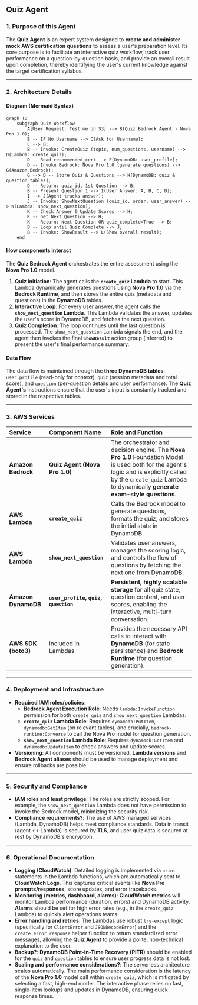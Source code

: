 ## Quiz Agent

### 1\. Purpose of this Agent

The **Quiz Agent** is an expert system designed to **create and administer mock AWS certification questions** to assess a user's preparation level. Its core purpose is to facilitate an interactive quiz workflow, track user performance on a question-by-question basis, and provide an overall result upon completion, thereby identifying the user's current knowledge against the target certification syllabus.

-----

### 2\. Architecture Details

#### Diagram (Mermaid Syntax)

```mermaid
graph TD
    subgraph Quiz Workflow
        A[User Request: Test me on S3] --> B(Quiz Bedrock Agent - Nova Pro 1.0);
        B -- IF No Username --> C{Ask for Username};
        C --> B;
        B -- Invoke: CreateQuiz (topic, num_questions, username) --> D(Lambda: create_quiz);
        D -- Read recommended_cert --> F[DynamoDB: user_profile];
        D -- Invoke Bedrock: Nova Pro 1.0 (generate questions) --> G(Amazon Bedrock);
        G --> D -- Store Quiz & Questions --> H[DynamoDB: quiz & question tables];
        D -- Return: quiz_id, 1st Question --> B;
        B -- Present Question 1 --> I(User Answer: A, B, C, D);
        I --> J(Agent tracks answer);
        J -- Invoke: ShowNextQuestion (quiz_id, order, user_answer) --> K(Lambda: show_next_question);
        K -- Check Answer & Update Scores --> H;
        K -- Get Next Question --> H;
        K -- Return: Next Question OR quiz_complete=True --> B;
        B -- Loop until Quiz Complete --> J;
        B -- Invoke: ShowResult --> L(Show overall result);
    end
```

#### How components interact

The **Quiz Bedrock Agent** orchestrates the entire assessment using the **Nova Pro 1.0** model.

1.  **Quiz Initiation**: The agent calls the **`create_quiz` Lambda** to start. This Lambda dynamically generates questions using **Nova Pro 1.0** via the **Bedrock Runtime**, and then stores the entire quiz (metadata and questions) in the **DynamoDB** tables.
2.  **Interactive Loop**: For every user answer, the agent calls the **`show_next_question` Lambda**. This Lambda validates the answer, updates the user's score in DynamoDB, and fetches the next question.
3.  **Quiz Completion**: The loop continues until the last question is processed. The `show_next_question` Lambda signals the end, and the agent then invokes the final **`ShowResult`** action group (inferred) to present the user's final performance summary.

#### Data Flow

The data flow is maintained through the **three DynamoDB tables**: `user_profile` (read-only for context), `quiz` (session metadata and total score), and `question` (per-question details and user performance). The **Quiz Agent's** instructions ensure that the user's input is constantly tracked and stored in the respective tables.

-----

### 3\. AWS Services

| Service | Component Name | Role and Function |
| :--- | :--- | :--- |
| **Amazon Bedrock** | **Quiz Agent (Nova Pro 1.0)** | The orchestrator and decision engine. The **Nova Pro 1.0** Foundation Model is used both for the agent's logic and is explicitly called by the `create_quiz` Lambda to dynamically **generate exam-style questions**. |
| **AWS Lambda** | **`create_quiz`** | Calls the Bedrock model to generate questions, formats the quiz, and stores the initial state in DynamoDB. |
| **AWS Lambda** | **`show_next_question`** | Validates user answers, manages the scoring logic, and controls the flow of questions by fetching the next one from DynamoDB. |
| **Amazon DynamoDB** | **`user_profile`, `quiz`, `question`** | **Persistent, highly scalable storage** for all quiz state, question content, and user scores, enabling the interactive, multi-turn conversation. |
| **AWS SDK (boto3)** | Included in Lambdas | Provides the necessary API calls to interact with **DynamoDB** (for state persistence) and **Bedrock Runtime** (for question generation). |

-----

### 4\. Deployment and Infrastructure

  * **Required IAM roles/policies**:
      * **Bedrock Agent Execution Role**: Needs `lambda:InvokeFunction` permission for both `create_quiz` and `show_next_question` Lambdas.
      * **`create_quiz` Lambda Role**: Requires `dynamodb:PutItem`, `dynamodb:GetItem` (on relevant tables), and crucially, `bedrock-runtime:Converse` to call the Nova Pro model for question generation.
      * **`show_next_question` Lambda Role**: Requires `dynamodb:GetItem` and `dynamodb:UpdateItem` to check answers and update scores.
  * **Versioning**: All components must be versioned. **Lambda versions** and **Bedrock Agent aliases** should be used to manage deployment and ensure rollbacks are possible.

-----

### 5\. Security and Compliance

  * **IAM roles and least privilege**: The roles are strictly scoped. For example, the `show_next_question` Lambda does not have permission to invoke the Bedrock model, minimizing the security risk.
  * **Compliance requirements?**: The use of AWS managed services (Lambda, DynamoDB) helps meet compliance standards. Data in transit (agent $\leftrightarrow$ Lambda) is secured by **TLS**, and user quiz data is secured at rest by DynamoDB's encryption.

-----

### 6\. Operational Documentation

  * **Logging (CloudWatch)**: Detailed logging is implemented via `print` statements in the Lambda functions, which are automatically sent to **CloudWatch Logs**. This captures critical events like **Nova Pro prompts/responses**, score updates, and error tracebacks.
  * **Monitoring (metrics, dashboard, alarms)**: **CloudWatch metrics** will monitor Lambda performance (duration, errors) and DynamoDB activity. **Alarms** should be set for high error rates (e.g., in the `create_quiz` Lambda) to quickly alert operations teams.
  * **Error handling and retries**: The Lambdas use robust `try-except` logic (specifically for `ClientError` and `JSONDecodeError`) and the `create_error_response` helper function to return standardized error messages, allowing the **Quiz Agent** to provide a polite, non-technical explanation to the user.
  * **Backup?**: **DynamoDB Point-in-Time Recovery (PITR)** should be enabled for the `quiz` and `question` tables to ensure user progress data is not lost.
  * **Scaling and performance considerations?**: The serverless architecture scales automatically. The main performance consideration is the latency of the **Nova Pro 1.0** model call within `create_quiz`, which is mitigated by selecting a fast, high-end model. The interactive phase relies on fast, single-item lookups and updates in DynamoDB, ensuring quick response times.

